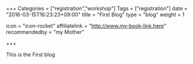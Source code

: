 +++
Categories = ["registration","workshop"]
Tags = ["registration"]
date = "2016-03-15T16:23:23+09:00"
title = "First Blog"
type = "blog"
weight = 1

icon = "icon-rocket"
affiliatelink = "http://www.my-book-link.here"
recommendedby = "my Mother"


+++

This is the First blog
<!--more-->
